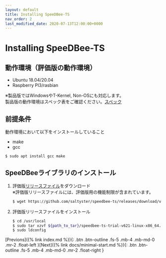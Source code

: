 ```yaml
---
layout: default
title: Installing SpeeDBee-TS
nav_order: 2
last_modified_date: 2020-07-13T12:00:00+0000
---
```


# Installing SpeeDBee-TS

## 動作環境（評価版の動作環境）

* Ubuntu 18.04/20.04
* Raspberry PI3/rasbian

※製品版ではWindowsやT-Kernel, Non-OSにも対応します。<br>
製品版の動作環境はスペック表をご確認ください。[スペック](https://github.com/saltyster/speedbee-ts/blob/master/doc/SDTS_API_20200707.pdf)

## 前提条件

動作環境において以下をインストールしていること

* make
* gcc

```bash
$ sudo apt install gcc make
```

## SpeeDBeeライブラリのインストール

1. 評価版[リリースファイル](https://github.com/saltyster/speedbee-ts/releases)をダウンロード<br>
※評価版リリースファイルには、評価版用の機能制限が含まれています。
   ```bash
   $ wget https://github.com/saltyster/speedbee-ts/releases/download/v621/speedbee-ts-trial-v621-linux-x86_64.tar.gz
   ```
2. 評価版リリースファイルをインストール<br>
   ```bash
   $ cd /usr/local
   $ sudo tar xzvf ${path_to_tar}/speedbee-ts-trial-v621-linux-x86_64.tar.gz
   $ sudo ldconfig
   ```

[Previons]({% link index.md %}){: .btn .btn-outline .fs-5 .mb-4 .mb-md-0 .mr-2 .float-left }[Next]({% link docs/minimal-start.md %}){: .btn .btn-outline .fs-5 .mb-4 .mb-md-0 .mr-2 .float-right }<br>